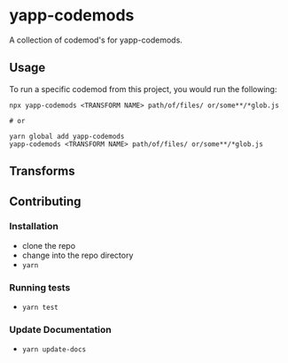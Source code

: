 # yapp-codemods


A collection of codemod's for yapp-codemods.

## Usage

To run a specific codemod from this project, you would run the following:

```
npx yapp-codemods <TRANSFORM NAME> path/of/files/ or/some**/*glob.js

# or

yarn global add yapp-codemods
yapp-codemods <TRANSFORM NAME> path/of/files/ or/some**/*glob.js
```

## Transforms

<!--TRANSFORMS_START-->
<!--TRANSFORMS_END-->

## Contributing

### Installation

* clone the repo
* change into the repo directory
* `yarn`

### Running tests

* `yarn test`

### Update Documentation

* `yarn update-docs`